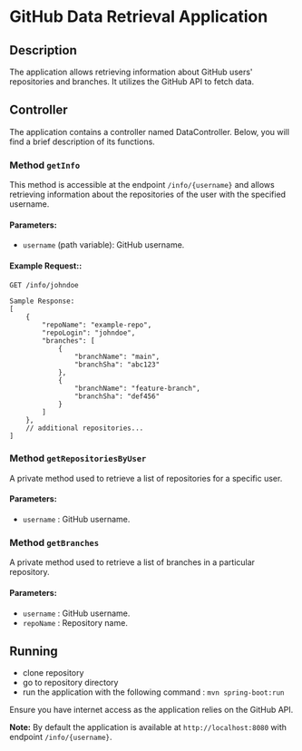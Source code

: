 # GitHub Data Retrieval Application

## Description

The application allows retrieving information about GitHub users' repositories and branches. It utilizes the GitHub API to fetch data.

## Controller

The application contains a controller named DataController. Below, you will find a brief description of its functions.

### Method `getInfo`

This method is accessible at the endpoint `/info/{username}` and allows retrieving information about the repositories of the user with the specified username.

#### Parameters:
- `username` (path variable): GitHub username.

#### Example Request::
```http
GET /info/johndoe

Sample Response:
[
    {
        "repoName": "example-repo",
        "repoLogin": "johndoe",
        "branches": [
            {
                "branchName": "main",
                "branchSha": "abc123"
            },
            {
                "branchName": "feature-branch",
                "branchSha": "def456"
            }
        ]
    },
    // additional repositories...
]
```
### Method `getRepositoriesByUser`
A private method used to retrieve a list of repositories for a specific user.

#### Parameters:
- `username` : GitHub username.

### Method `getBranches`
A private method used to retrieve a list of branches in a particular repository.

#### Parameters:
- `username` : GitHub username.
- `repoName` : Repository name.

## Running

- clone repository
- go to repository directory 
- run the application with the following command : `mvn spring-boot:run`

Ensure you have internet access as the application relies on the GitHub API.


**Note:** By default the application is available at `http://localhost:8080` with endpoint `/info/{username}`.
